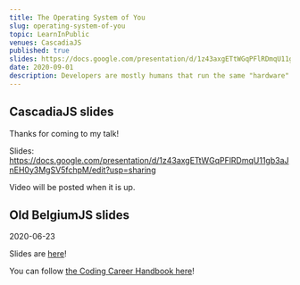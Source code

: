 ```yaml
---
title: The Operating System of You
slug: operating-system-of-you
topic: LearnInPublic
venues: CascadiaJS
published: true
slides: https://docs.google.com/presentation/d/1z43axgETtWGqPFlRDmqU11gb3aJnEH0y3MgSV5fchpM/edit?usp=sharing
date: 2020-09-01
description: Developers are mostly humans that run the same "hardware". Therefore most performance differences, especially the ones we can control, are down to our "OS" - our conscious prioritization and processing - and "firmware" - our unconscious personality and reactions. What can we do to better take care of our "hardware", and what does running better "software" look like?
---
```


## CascadiaJS slides

Thanks for coming to my talk!

Slides: https://docs.google.com/presentation/d/1z43axgETtWGqPFlRDmqU11gb3aJnEH0y3MgSV5fchpM/edit?usp=sharing

Video will be posted when it is up.


## Old BelgiumJS slides

2020-06-23

Slides are [here](https://docs.google.com/presentation/d/1iHi3tULjAWeMpfjzpKtix-vzRItRSC4P_Osl0hkm_aY/edit?usp=sharing)!

You can follow [the Coding Career Handbook here](https://twitter.com/coding_career)!